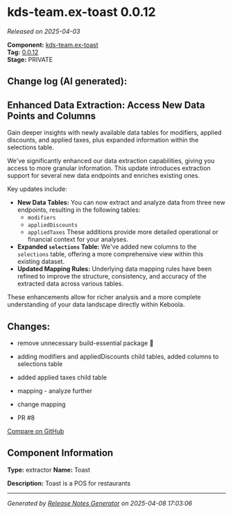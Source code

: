 #  kds-team.ex-toast 0.0.12

_Released on 2025-04-03_

**Component:** [kds-team.ex-toast](https://github.com/keboola/component-toast)  
**Tag:** [0.0.12](https://github.com/keboola/component-toast/releases/tag/0.0.12)  
**Stage:** PRIVATE


## Change log (AI generated):
## Enhanced Data Extraction: Access New Data Points and Columns

Gain deeper insights with newly available data tables for modifiers, applied discounts, and applied taxes, plus expanded information within the selections table.

We've significantly enhanced our data extraction capabilities, giving you access to more granular information. This update introduces extraction support for several new data endpoints and enriches existing ones.

Key updates include:

*   **New Data Tables:** You can now extract and analyze data from three new endpoints, resulting in the following tables:
    *   `modifiers`
    *   `appliedDiscounts`
    *   `appliedTaxes`
    These additions provide more detailed operational or financial context for your analyses.
*   **Expanded `selections` Table:** We've added new columns to the `selections` table, offering a more comprehensive view within this existing dataset.
*   **Updated Mapping Rules:** Underlying data mapping rules have been refined to improve the structure, consistency, and accuracy of the extracted data across various tables.

These enhancements allow for richer analysis and a more complete understanding of your data landscape directly within Keboola.



## Changes:



- remove unnecessary build-essential package 🧹 




- adding modifiers and appliedDiscounts child tables, added columns to selections table 






- added applied taxes child table 






- mapping - analyze further 




- change mapping 




- PR #8 



[Compare on GitHub](https://github.com/keboola/component-toast/compare/0.0.11...0.0.12)



## Component Information
**Type:** extractor
**Name:** Toast

**Description:** Toast is a POS for restaurants




---
_Generated by [Release Notes Generator](https://github.com/keboola/release-notes-generator)
on 2025-04-08 17:03:06_